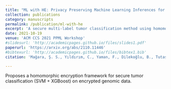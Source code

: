 ```yaml
---
title: "ML with HE: Privacy Preserving Machine Learning Inferences for Genome Studies"
collection: publications
category: manuscripts
permalink: /publication/ml-with-he
excerpt: 'A secure multi-label tumor classification method using homomorphic encryption, whereby two different machine learning algorithms, SVM and XGBoost, are used to classify the encrypted genome data of different tumor types.'
date: 2021-10-19
venue: 'ACM CCS 2021 PPML Workshop'
#slidesurl: 'http://academicpages.github.io/files/slides1.pdf'
paperurl: 'https://arxiv.org/abs/2110.11446'
#bibtexurl: 'http://academicpages.github.io/files/bibtex1.bib'
citation: 'Mağara, Ş. S., Yıldırım, C., Yaman, F., Dilekoğlu, B., Tutaş, F. R., Öztürk, E., Kaya, K., Taştan, Ö., & Savaş, E. (2021). ML with HE: Privacy Preserving Machine Learning Inferences for Genome Studies. <i>arXiv preprint</i>, arXiv:2110.11446. https://doi.org/10.48550/arXiv.2110.11446'

---
```

Proposes a homomorphic encryption framework for secure tumor classification (SVM + XGBoost) on encrypted genomic data.